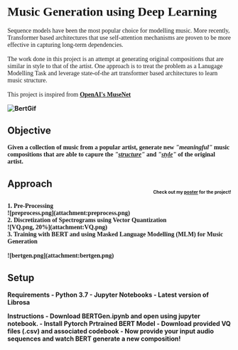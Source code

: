 
# <font face = "verdana"> Music Generation using Deep Learning </font>

<font face = "verdana">Sequence models have been the most popular choice for modelling music. More recently, Transformer based architectures that use self-attention mechanisms are proven to be more effective in capturing long-term dependencies.<br><br>
The work done in this project is an attempt at generating original compositions that are similar in style to that of the artist. One approach is to treat the problem as a Lanugage Modelling Task and leverage state-of-the art transformer based architectures to learn music structure.<br>
<br>This project is inspired from <b> [OpenAI's MuseNet](https://openai.com/blog/musenet/)</font>

![BertGif](https://3.bp.blogspot.com/-VOpQfkfBY5A/WPxB1dKTd4I/AAAAAAAAaJg/1J_pVxoz1kcUhvNPQ-mbV1moWuIVN9ScQCLcB/s1600/bert_ernie_garage_band.gif)

## Objective <br>
<font face = "verdana"><b> Given a collection of music from a popular artist, generate new <I>"meaningful"</I> music compositions that are able to capure the <i>"<u>structure</u>"</i> and <i>"<u>style</u>"</i> of the original artist.</b></font>


## Approach <div style="text-align:right"><font size="1">Check out my <a href="./Images/Poster.png">poster</a> for the project!</font></div>
<font face="verdana">
<b>1. Pre-Processing</b>
    <div style="width: 450px;">![preprocess.png](attachment:preprocess.png)<br></div>
    <td>
<b>2. Discretization of Spectrograms using Vector Quantization</b>
    <div style="width: 450px;">![VQ.png, 20%](attachment:VQ.png)<br></div>
<b>3. Training with BERT and using Masked Language Modelling  (MLM) for Music Generation</b>
<br><br>
    <div style="width: 450px;">![bertgen.png](attachment:bertgen.png)<br></div>
</font>

## Setup
<b>Requirements</b>
    - Python 3.7
    - Jupyter Notebooks
    - Latest version of Librosa
    
<b>Instructions</b>
    - Download BERTGen.ipynb and open using jupyter notebook.
    - Install Pytorch Prtrained BERT Model
    - Download provided VQ files (.csv) and associated codebook
    - Now provide your input audio sequences and watch BERT generate a new composition!
